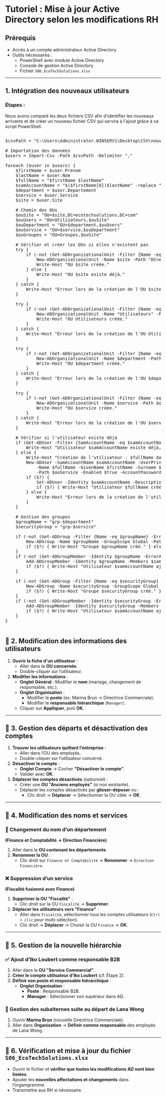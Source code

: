 
# Tutoriel : Mise à jour Active Directory selon les modifications RH

## Prérequis
- Accès à un compte administrateur Active Directory
- Outils nécessaires :
  - PowerShell avec module Active Directory
  - Console de gestion Active Directory
  - Fichier `S06_EcoTechSolutions.xlsx`

---

## 1. Intégration des nouveaux utilisateurs
### Étapes :
Nous avons comparé les deux fichiers CSV afin d'identifier les nouveaux arrivants et de créer un nouveau fichier CSV qui servira à l'ajout grâce à ce script PowerShell.

<pre> 
$csvPath = "C:\Users\Administrator.WINSERV1\Desktop\CSV\nouveaux_utilisateurs_s06.csv"

# Importation des données
$users = Import-Csv -Path $csvPath -Delimiter ","

foreach ($user in $users) {
    $firstName = $user.Prenom
    $lastName = $user.Nom
    $fullName = "$firstName $lastName"
    $samAccountName = "$($firstName[0])$lastName" -replace "[^a-zA-Z0-9]", ""
    $department = $user.Departement
    $service = $user.Service
    $site = $user.Site

    # Chemin des OUs
    $ouSite = "OU=$site,DC=ecotechsolutions,DC=com"
    $ouUsers = "OU=Utilisateurs,$ouSite"
    $ouDepartment = "OU=$department,$ouUsers"
    $ouService = "OU=$service,$ouDepartment"
    $ouGroupes = "OU=Groupes,$ouSite"

    # Vérifier et créer les OUs si elles n'existent pas
    try {
        if (-not (Get-ADOrganizationalUnit -Filter {Name -eq $site} -ErrorAction Stop)) {
            New-ADOrganizationalUnit -Name $site -Path "DC=ecotechsolutions,DC=com" -ErrorAction Stop
            Write-Host "OU $site créée."
        } else {
            Write-Host "OU $site existe déjà."
        }
    } catch {
        Write-Host "Erreur lors de la création de l'OU $site : $_"
    }
   
    try {
        if (-not (Get-ADOrganizationalUnit -Filter {Name -eq "Utilisateurs" -and DistinguishedName -like "*$ouSite"} -ErrorAction Stop)) {
            New-ADOrganizationalUnit -Name "Utilisateurs" -Path $ouSite -ErrorAction Stop
            Write-Host "OU Utilisateurs créée."
        }
    } catch {
        Write-Host "Erreur lors de la création de l'OU Utilisateurs : $_"
    }
   
    try {
        if (-not (Get-ADOrganizationalUnit -Filter {Name -eq $department -and DistinguishedName -like "*$ouUsers"} -ErrorAction Stop)) {
            New-ADOrganizationalUnit -Name $department -Path $ouUsers -ErrorAction Stop
            Write-Host "OU $department créée."
        }
    } catch {
        Write-Host "Erreur lors de la création de l'OU $department : $_"
    }
   
    try {
        if (-not (Get-ADOrganizationalUnit -Filter {Name -eq $service -and DistinguishedName -like "*$ouDepartment"} -ErrorAction Stop)) {
            New-ADOrganizationalUnit -Name $service -Path $ouDepartment -ErrorAction Stop
            Write-Host "OU $service créée."
        }
    } catch {
        Write-Host "Erreur lors de la création de l'OU $service : $_"
    }

    # Vérifier si l'utilisateur existe déjà
    if (Get-ADUser -Filter {SamAccountName -eq $samAccountName} -SearchBase $ouService -ErrorAction SilentlyContinue) {
        Write-Host "Utilisateur $samAccountName existe déjà, passage..."
    } else {
        Write-Host "Création de l'utilisateur : $fullName dans l'OU $ouService"
        New-ADUser -SamAccountName $samAccountName -UserPrincipalName "$samAccountName@ecotechsolutions.com" `
            -Name $fullName -GivenName $firstName -Surname $lastName -Department $department `
            -Path $ouService -Enabled $true -AccountPassword (ConvertTo-SecureString "Azerty1*" -AsPlainText -Force) -ErrorAction SilentlyContinue
        if ($?) {
            Set-ADUser -Identity $samAccountName -Description $user.fonction -ErrorAction SilentlyContinue
            if ($?) { Write-Host "Utilisateur $fullName créé avec succès." } else { Write-Host "Erreur lors de la mise à jour de l'utilisateur $fullName." }
        } else {
            Write-Host "Erreur lors de la création de l'utilisateur $fullName."
        }
    }

    # Gestion des groupes
    $groupName = "grp-$department"
    $securityGroup = "grp-$service"

    if (-not (Get-ADGroup -Filter {Name -eq $groupName} -ErrorAction SilentlyContinue)) {
        New-ADGroup -Name $groupName -GroupScope Global -Path $ouGroupes -ErrorAction SilentlyContinue
        if ($?) { Write-Host "Groupe $groupName créé." } else { Write-Host "Erreur lors de la création du groupe $groupName." }
    }
    if (-not (Get-ADGroupMember -Identity $groupName -ErrorAction SilentlyContinue | Where-Object { $_.SamAccountName -eq $samAccountName })) {
        Add-ADGroupMember -Identity $groupName -Members $samAccountName -ErrorAction SilentlyContinue
        if ($?) { Write-Host "Utilisateur $samAccountName ajouté au groupe $groupName." } else { Write-Host "Erreur lors de l'ajout de $samAccountName au groupe $groupName." }
    }

    if (-not (Get-ADGroup -Filter {Name -eq $securityGroup} -ErrorAction SilentlyContinue)) {
        New-ADGroup -Name $securityGroup -GroupScope Global -Path $ouGroupes -ErrorAction SilentlyContinue
        if ($?) { Write-Host "Groupe $securityGroup créé." } else { Write-Host "Erreur lors de la création du groupe $securityGroup." }
    }
    if (-not (Get-ADGroupMember -Identity $securityGroup -ErrorAction SilentlyContinue | Where-Object { $_.SamAccountName -eq $samAccountName })) {
        Add-ADGroupMember -Identity $securityGroup -Members $samAccountName -ErrorAction SilentlyContinue
        if ($?) { Write-Host "Utilisateur $samAccountName ajouté au groupe $securityGroup." } else { Write-Host "Erreur lors de l'ajout de $samAccountName au groupe $securityGroup." }
    }
}

</pre> 

## 📌 2. Modification des informations des utilisateurs
1. **Ouvrir la fiche d'un utilisateur** :
   - Aller dans la **OU concernée**.
   - Double-cliquer sur l’utilisateur.
2. **Modifier les informations** :
   - **Onglet Général** : Modifier le **nom** (mariage, changement de responsable, etc.).
   - **Onglet Organisation** :
     - Modifier le **poste** (ex. Marina Brun → Directrice Commerciale).
     - Modifier le **responsable hiérarchique** (`Manager`).
   - Cliquer sur **Appliquer**, puis **OK**.

---

## 📌 3. Gestion des départs et désactivation des comptes
1. **Trouver les utilisateurs quittant l’entreprise** :
   - Aller dans l’OU des employés.
   - Double-cliquer sur l’utilisateur concerné.
2. **Désactiver le compte** :
   - **Onglet Compte** → Cocher **"Désactiver le compte"**.
   - Valider avec **OK**.
3. **Déplacer les comptes désactivés** (optionnel) :
   - Créer une **OU "Anciens employés"** (si non existante).
   - Déplacer les comptes désactivés par **glisser-déposer** ou :
     - Clic droit → **Déplacer** → Sélectionner la OU cible → **OK**.

---

## 📌 4. Modification des noms et services

### 🏢 Changement du nom d’un département  
**(Finance et Comptabilité → Direction Financière)**
1. Aller dans la **OU contenant les départements**.
2. **Renommer la OU** :
   - Clic droit sur `Finance et Comptabilité` → **Renommer** → `Direction Financière`.

### ❌ Suppression d’un service  
**(Fiscalité fusionné avec Finance)**
1. **Supprimer la OU "Fiscalité"** :
   - Clic droit sur la OU `Fiscalité` → **Supprimer**.
2. **Déplacer les utilisateurs vers "Finance"** :
   - Aller dans `Fiscalité`, sélectionner tous les comptes utilisateurs (`Ctrl + clic` pour multi-sélection).
   - Clic droit → **Déplacer** → Choisir la OU `Finance` → **OK**.

---

## 📌 5. Gestion de la nouvelle hiérarchie

### ✅ Ajout d’Iko Loubert comme responsable B2B
1. Aller dans la **OU "Service Commercial"**.
2. **Créer le compte utilisateur d’Iko Loubert** (cf. Étape 2).
3. **Définir son poste et responsable hiérarchique** :
   - **Onglet Organisation** :
     - **Poste** : Responsable B2B.
     - **Manager** : Sélectionner son supérieur dans AD.

### 🔄 Gestion des subalternes suite au départ de Lana Wong
1. Ouvrir **Marina Brun** (nouvelle Directrice Commerciale).
2. Aller dans **Organisation** → **Définir comme responsable** des employés de Lana Wong.

---

## 📌 6. Vérification et mise à jour du fichier `S06_EcoTechSolutions.xlsx`
- Ouvrir le fichier et **vérifier que toutes les modifications AD sont bien listées**.
- Ajouter les **nouvelles affectations et changements** dans l’organigramme.
- Transmettre aux RH si nécessaire.


